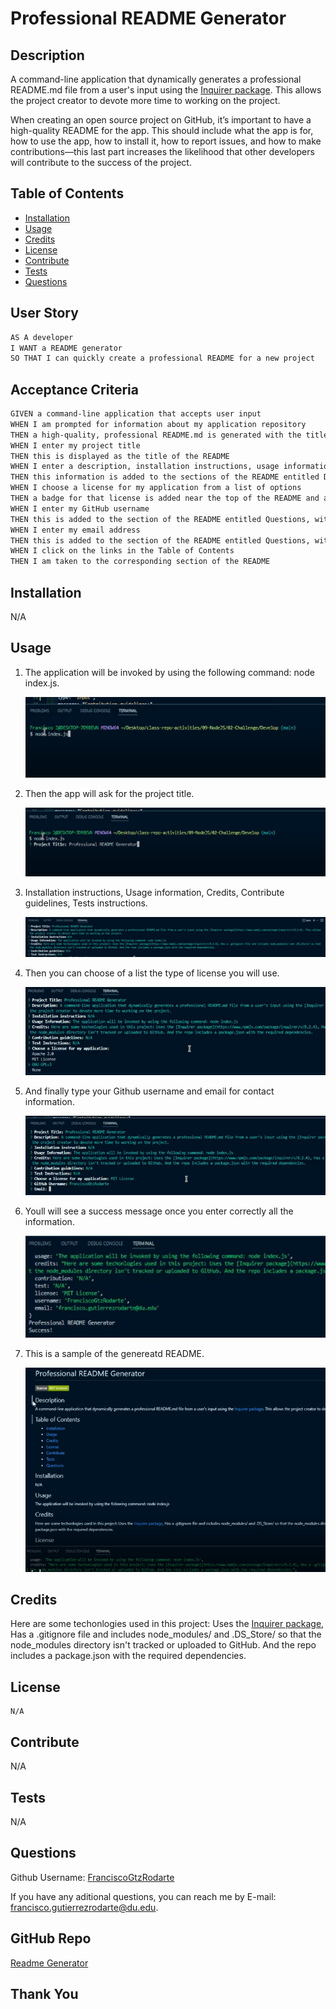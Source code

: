 # Professional README Generator

## Description

A command-line application that dynamically generates a professional README.md file from a user's input using the [Inquirer package](https://www.npmjs.com/package/inquirer/v/8.2.4). This allows the project creator to devote more time to working on the project.

When creating an open source project on GitHub, it’s important to have a high-quality README for the app. This should include what the app is for, how to use the app, how to install it, how to report issues, and how to make contributions&mdash;this last part increases the likelihood that other developers will contribute to the success of the project.

## Table of Contents

- [Installation](#installation)
- [Usage](#usage)
- [Credits](#credits)
- [License](#license)
- [Contribute](#contribute)
- [Tests](#tests)
- [Questions](#questions)

## User Story

```md
AS A developer
I WANT a README generator
SO THAT I can quickly create a professional README for a new project
```

## Acceptance Criteria

```md
GIVEN a command-line application that accepts user input
WHEN I am prompted for information about my application repository
THEN a high-quality, professional README.md is generated with the title of my project and sections entitled Description, Table of Contents, Installation, Usage, License, Contributing, Tests, and Questions
WHEN I enter my project title
THEN this is displayed as the title of the README
WHEN I enter a description, installation instructions, usage information, contribution guidelines, and test instructions
THEN this information is added to the sections of the README entitled Description, Installation, Usage, Contributing, and Tests
WHEN I choose a license for my application from a list of options
THEN a badge for that license is added near the top of the README and a notice is added to the section of the README entitled License that explains which license the application is covered under
WHEN I enter my GitHub username
THEN this is added to the section of the README entitled Questions, with a link to my GitHub profile
WHEN I enter my email address
THEN this is added to the section of the README entitled Questions, with instructions on how to reach me with additional questions
WHEN I click on the links in the Table of Contents
THEN I am taken to the corresponding section of the README
```

## Installation

N/A

## Usage

1. The application will be invoked by using the following command: node index.js.

   ![step1](./assets/images/1.png)

2. Then the app will ask for the project title.

   ![step2](./assets/images/2.png)

3. Installation instructions, Usage information, Credits, Contribute guidelines, Tests instructions.

   ![step3](./assets/images/3.png)

4. Then you can choose of a list the type of license you will use.

   ![step4](./assets/images/4.png)

5. And finally type your Github username and email for contact information.

   ![step5](./assets/images/5.png)

6. Youll will see a success message once you enter correctly all the information.

   ![step6](./assets/images/6.png)

7. This is a sample of the genereatd README.

   ![step7](./assets/images/7.png)

## Credits

Here are some techonlogies used in this project: Uses the [Inquirer package](https://www.npmjs.com/package/inquirer/v/8.2.4), Has a .gitignore file and includes node_modules/ and .DS_Store/ so that the node_modules directory isn't tracked or uploaded to GitHub. And the repo includes a package.json with the required dependencies.

## License

    N/A

## Contribute

N/A

## Tests

N/A

## Questions

Github Username: [FranciscoGtzRodarte](https://github.com/FranciscoGtzRodarte)

If you have any aditional questions, you can reach me by E-mail: [francisco.gutierrezrodarte@du.edu](francisco.gutierrezrodarte@du.edu).

## GitHub Repo

[Readme Generator](https://github.com/FranciscoGtzRodarte/readme-generator)

## Thank You
